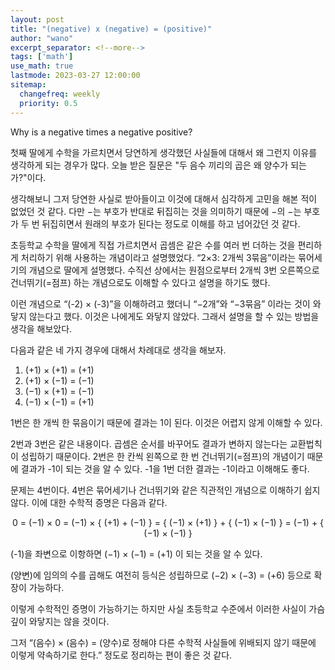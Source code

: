 ```yaml
---
layout: post
title: "(negative) x (negative) = (positive)"
author: "wano"
excerpt_separator: <!--more-->
tags: ['math']
use_math: true
lastmode: 2023-03-27 12:00:00
sitemap:
  changefreq: weekly
  priority: 0.5
---
```


Why is a negative times a negative positive?<!--more-->

첫째 딸에게 수학을 가르치면서 당연하게 생각했던 사실들에 대해서 왜 그런지 이유를 생각하게 되는 경우가 많다. 오늘 받은 질문은 "두 음수 끼리의 곱은 왜 양수가 되는가?"이다.

생각해보니 그저 당연한 사실로 받아들이고 이것에 대해서 심각하게 고민을 해본 적이 없었던 것 같다. 다만 −는 부호가 반대로 뒤집히는 것을 의미하기 때문에 −의 −는 부호가 두 번 뒤집히면서 원래의 부호가 된다는 정도로 이해를 하고 넘어갔던 것 같다.

초등학교 수학을 딸에게 직접 가르치면서 곱셈은 같은 수를 여러 번 더하는 것을 편리하게 처리하기 위해 사용하는 개념이라고 설명했었다. “2×3: 2개씩 3묶음”이라는 묶어세기의 개념으로 딸에게 설명했다. 수직선 상에서는 원점으로부터 2개씩 3번 오른쪽으로 건너뛰기(=점프) 하는 개념으로도 이해할 수 있다고 설명을 하기도 했다.

이런 개념으로 “(-2) × (-3)”을 이해하려고 했더니 “−2개”와 “−3묶음” 이라는 것이 와닿지 않는다고 했다. 이것은 나에게도 와닿지 않았다. 그래서 설명을 할 수 있는 방법을 생각을 해보았다.

다음과 같은 네 가지 경우에 대해서 차례대로 생각을 해보자.
1. (+1) × (+1) = (+1)
2. (+1) × (−1) = (−1)
3. (−1) × (+1) = (−1)
4. (−1) × (−1) = (+1)

1번은 한 개씩 한 묶음이기 때문에 결과는 1이 된다. 이것은 어렵지 않게 이해할 수 있다.

2번과 3번은 같은 내용이다. 곱셈은 순서를 바꾸어도 결과가 변하지 않는다는 교환법칙이 성립하기 때문이다. 2번은 한 칸씩 왼쪽으로 한 번 건너뛰기(=점프)의 개념이기 때문에 결과가 -1이 되는 것을 알 수 있다. -1을 1번 더한 결과는 -1이라고 이해해도 좋다.

문제는 4번이다. 4번은 묶어세기나 건너뛰기와 같은 직관적인 개념으로 이해하기 쉽지 않다. 이에 대한 수학적 증명은 다음과 같다.

<p style="text-align: center;">
0 
= (−1) × 0 
= (−1) × { (+1) + (−1) }
= { (−1) × (+1) } + { (−1) × (−1) }
= (−1) + { (−1) × (−1) }
</p>

(-1)을 좌변으로 이항하면 (−1) × (−1) = (+1) 이 되는 것을 알 수 있다.

(양변)에 임의의 수를 곱해도 여전히 등식은 성립하므로 (−2) × (−3) = (+6) 등으로 확장이 가능하다.

이렇게 수학적인 증명이 가능하기는 하지만 사실 초등학교 수준에서 이러한 사실이 가슴 깊이 와닿지는 않을 것이다.

그저 “(음수) × (음수) = (양수)로 정해야 다른 수학적 사실들에 위배되지 않기 때문에 이렇게 약속하기로 한다.” 정도로 정리하는 편이 좋은 것 같다.

